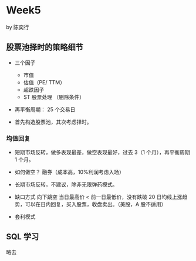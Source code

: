 # Week5

by 陈奕行

## 股票池择时的策略细节

- 三个因子

  - 市值
  - 估值（PE/ TTM）
  - 超跌因子
  - ST 股票处理 （剔除条件）

- 再平衡周期： 25 个交易日

- 首先构造股票池，其次考虑择时。

### 均值回复

- 短期市场反转，做多表现最差，做空表现最好，过去 3（1 个月），再平衡周期 1 个月。

- 如何做空？ 融券（成本高，10%利润考虑入场）

- 长期市场反转，不建议，除非无限弹药模式。

- 缺口方式 向下跳空 当日最高价 < 前一日最低价，没有跌破 20 日均线上涨趋势，可以在日内回复，买入股票，收盘卖出。（美股，A 股不适用）

- 套利模式

## SQL 学习

略去
